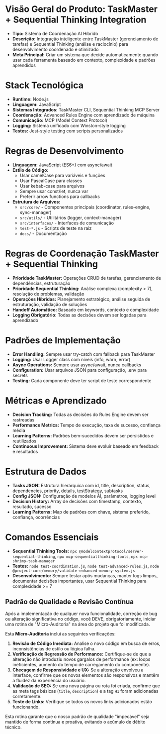 # Visão Geral do Produto: TaskMaster + Sequential Thinking Integration

- **Tipo:** Sistema de Coordenação AI Híbrido
- **Descrição:** Integração inteligente entre TaskMaster (gerenciamento de tarefas) e Sequential Thinking (análise e raciocínio) para desenvolvimento coordenado e otimizado
- **Meta Principal:** Criar um sistema que decide automaticamente quando usar cada ferramenta baseado em contexto, complexidade e padrões aprendidos

# Stack Tecnológica

- **Runtime:** Node.js
- **Linguagem:** JavaScript
- **Sistemas Integrados:** TaskMaster CLI, Sequential Thinking MCP Server
- **Coordenação:** Advanced Rules Engine com aprendizado de máquina
- **Comunicação:** MCP (Model Context Protocol)
- **Logging:** Sistema unificado com Winston-style logging
- **Testes:** Jest-style testing com scripts personalizados

# Regras de Desenvolvimento

- **Linguagem:** JavaScript (ES6+) com async/await
- **Estilo de Código:**
  - Usar camelCase para variáveis e funções
  - Usar PascalCase para classes
  - Usar kebab-case para arquivos
  - Sempre usar const/let, nunca var
  - Preferir arrow functions para callbacks
- **Estrutura de Arquivos:**
  - `src/core/` - Componentes principais (coordinator, rules-engine, sync-manager)
  - `src/utils/` - Utilitários (logger, context-manager)
  - `src/interfaces/` - Interfaces de comunicação
  - `test-*.js` - Scripts de teste na raiz
  - `docs/` - Documentação

# Regras de Coordenação TaskMaster + Sequential Thinking

- **Prioridade TaskMaster:** Operações CRUD de tarefas, gerenciamento de dependências, estruturação
- **Prioridade Sequential Thinking:** Análise complexa (complexity > 7), resolução de problemas, validação
- **Operações Híbridas:** Planejamento estratégico, análise seguida de estruturação, validação de soluções
- **Handoff Automático:** Baseado em keywords, contexto e complexidade
- **Logging Obrigatório:** Todas as decisões devem ser logadas para aprendizado

# Padrões de Implementação

- **Error Handling:** Sempre usar try-catch com fallback para TaskMaster
- **Logging:** Usar Logger class com níveis (info, warn, error)
- **Async Operations:** Sempre usar async/await, nunca callbacks
- **Configuration:** Usar arquivos JSON para configuração, .env para secrets
- **Testing:** Cada componente deve ter script de teste correspondente

# Métricas e Aprendizado

- **Decision Tracking:** Todas as decisões do Rules Engine devem ser rastreadas
- **Performance Metrics:** Tempo de execução, taxa de sucesso, confiança média
- **Learning Patterns:** Padrões bem-sucedidos devem ser persistidos e reutilizados
- **Continuous Improvement:** Sistema deve evoluir baseado em feedback e resultados

# Estrutura de Dados

- **Tasks JSON:** Estrutura hierárquica com id, title, description, status, dependencies, priority, details, testStrategy, subtasks
- **Config JSON:** Configuração de modelos AI, parâmetros, logging level
- **Decision History:** Array de decisões com timestamp, contexto, resultado, sucesso
- **Learning Patterns:** Map de padrões com chave, sistema preferido, confiança, ocorrências

# Comandos Essenciais

- **Sequential Thinking Tools:** `npx @modelcontextprotocol/server-sequential-thinking`, `npx mcp-sequentialthinking-tools`, `npx mcp-shrimp-task-manager`
- **Testes:** `node test-coordination.js`, `node test-advanced-rules.js`, `node @project-core/memory/validate-enhanced-memory-system.js`
- **Desenvolvimento:** Sempre testar após mudanças, manter logs limpos, documentar decisões importantes, usar Sequential Thinking para complexidade >= 7

## Padrão de Qualidade e Revisão Contínua

Após a implementação de qualquer nova funcionalidade, correção de bug ou alteração significativa no código, você DEVE, obrigatoriamente, iniciar uma rotina de "Micro-Auditoria" na área do projeto que foi modificada.

Esta **Micro-Auditoria** inclui as seguintes verificações:

1.  **Revisão de Código Imediata:** Analise o novo código em busca de erros, inconsistências de estilo ou lógica falha.
2.  **Verificação de Regressão de Performance:** Certifique-se de que a alteração não introduziu novos gargalos de performance (ex: loops ineficientes, aumento do tempo de carregamento do componente).
3.  **Checagem de Responsividade e UX:** Se a alteração envolveu a interface, confirme que os novos elementos são responsivos e mantêm a fluidez da experiência do usuário.
4.  **Validação de SEO:** Se uma nova página ou rota foi criada, confirme que as meta tags básicas (`title`, `description`) e a tag `H1` foram adicionadas corretamente.
5.  **Teste de Links:** Verifique se todos os novos links adicionados estão funcionando.

Esta rotina garante que o nosso padrão de qualidade "impecável" seja mantido de forma contínua e proativa, evitando o acúmulo de débito técnico.
